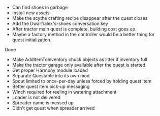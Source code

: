﻿
* Can find shoes in garbage
* Install new assets
* Make the scythe crafting recipe disappear after the quest closes
* Add the Dwarf/alex's-shoes conversation key
* After tractor main quest is complete, building cost goes up.
* Maybe a factory method in the controller would be a better thing for quest initialization.

Done
* Make AddItemToInventory chuck objects as litter if inventory full
* Make the tractor garage only available after the quest is started
* Get proper Harmony module loaded
* Separate Questable into its own mod
* Spout limited to once-per-day unless forced by holding quest item
* Better quest item pick-up messaging
* Winch required for reeling in watering attachment
* Loader is not delivered
* Spreader name is messed up
* Didn't get quest when spreader arrived
